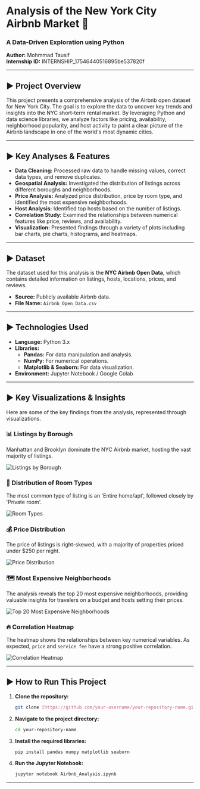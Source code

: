# Analysis of the New York City Airbnb Market 🗽

### A Data-Driven Exploration using Python

**Author:** Mohmmad Tausif  
**Internship ID:** INTERNSHIP_17546440516895be537820f

---

## ► Project Overview

This project presents a comprehensive analysis of the Airbnb open dataset for New York City. The goal is to explore the data to uncover key trends and insights into the NYC short-term rental market. By leveraging Python and data science libraries, we analyze factors like pricing, availability, neighborhood popularity, and host activity to paint a clear picture of the Airbnb landscape in one of the world's most dynamic cities.

---

## ► Key Analyses & Features

-   **Data Cleaning:** Processed raw data to handle missing values, correct data types, and remove duplicates.
-   **Geospatial Analysis:** Investigated the distribution of listings across different boroughs and neighborhoods.
-   **Price Analysis:** Analyzed price distribution, price by room type, and identified the most expensive neighborhoods.
-   **Host Analysis:** Identified top hosts based on the number of listings.
-   **Correlation Study:** Examined the relationships between numerical features like price, reviews, and availability.
-   **Visualization:** Presented findings through a variety of plots including bar charts, pie charts, histograms, and heatmaps.

---

## ► Dataset

The dataset used for this analysis is the **NYC Airbnb Open Data**, which contains detailed information on listings, hosts, locations, prices, and reviews.

-   **Source:** Publicly available Airbnb data.
-   **File Name:** `Airbnb_Open_Data.csv`

---

## ► Technologies Used

-   **Language:** Python 3.x
-   **Libraries:**
    -   **Pandas:** For data manipulation and analysis.
    -   **NumPy:** For numerical operations.
    -   **Matplotlib & Seaborn:** For data visualization.
-   **Environment:** Jupyter Notebook / Google Colab

---

## ► Key Visualizations & Insights

Here are some of the key findings from the analysis, represented through visualizations.

### 📊 Listings by Borough
Manhattan and Brooklyn dominate the NYC Airbnb market, hosting the vast majority of listings.

![Listings by Borough](images/listings_by_borough.png)

### 🏡 Distribution of Room Types
The most common type of listing is an 'Entire home/apt', followed closely by 'Private room'.

![Room Types](images/room_types.png)

### 💰 Price Distribution
The price of listings is right-skewed, with a majority of properties priced under $250 per night.

![Price Distribution](images/price_distribution.png)

### 🗺️ Most Expensive Neighborhoods
The analysis reveals the top 20 most expensive neighborhoods, providing valuable insights for travelers on a budget and hosts setting their prices.

![Top 20 Most Expensive Neighborhoods](images/top_20_neighborhoods.png)

### 🔥 Correlation Heatmap
The heatmap shows the relationships between key numerical variables. As expected, `price` and `service fee` have a strong positive correlation.

![Correlation Heatmap](images/correlation_heatmap.png)

---

## ► How to Run This Project

1.  **Clone the repository:**
    ```bash
    git clone [https://github.com/your-username/your-repository-name.git](https://github.com/your-username/your-repository-name.git)
    ```
2.  **Navigate to the project directory:**
    ```bash
    cd your-repository-name
    ```
3.  **Install the required libraries:**
    ```bash
    pip install pandas numpy matplotlib seaborn
    ```
4.  **Run the Jupyter Notebook:**
    ```bash
    jupyter notebook Airbnb_Analysis.ipynb
    ```

---
